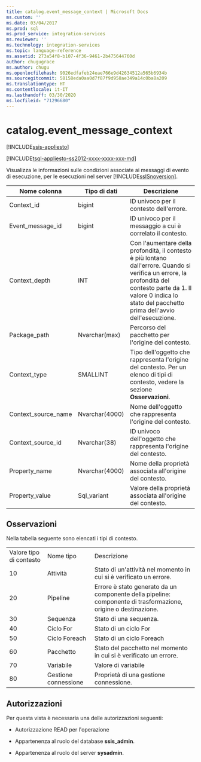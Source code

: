 ```yaml
---
title: catalog.event_message_context | Microsoft Docs
ms.custom: ''
ms.date: 03/04/2017
ms.prod: sql
ms.prod_service: integration-services
ms.reviewer: ''
ms.technology: integration-services
ms.topic: language-reference
ms.assetid: 273a54f8-b107-4f36-9461-2b475644760d
author: chugugrace
ms.author: chugu
ms.openlocfilehash: 9026edfafeb24eae766e9d42634512a565b6934b
ms.sourcegitcommit: 58158eda0aa0d7f87f9d958ae349a14c0ba8a209
ms.translationtype: HT
ms.contentlocale: it-IT
ms.lasthandoff: 03/30/2020
ms.locfileid: "71296680"
---
```

# <a name="catalogevent_message_context"></a>catalog.event_message_context 

[!INCLUDE[ssis-appliesto](../../includes/ssis-appliesto-ssvrpluslinux-asdb-asdw-xxx.md)]


[!INCLUDE[tsql-appliesto-ss2012-xxxx-xxxx-xxx-md](../../includes/tsql-appliesto-ss2012-xxxx-xxxx-xxx-md.md)]

  Visualizza le informazioni sulle condizioni associate ai messaggi di evento di esecuzione, per le esecuzioni nel server [!INCLUDE[ssISnoversion](../../includes/ssisnoversion-md.md)].  
  
|Nome colonna|Tipo di dati|Descrizione|  
|-----------------|---------------|-----------------|  
|Context_id|bigint|ID univoco per il contesto dell'errore.|  
|Event_message_id|bigint|ID univoco per il messaggio a cui è correlato il contesto.|  
|Context_depth|INT|Con l'aumentare della profondità, il contesto è più lontano dall'errore. Quando si verifica un errore, la profondità del contesto parte da 1. Il valore 0 indica lo stato del pacchetto prima dell'avvio dell'esecuzione.|  
|Package_path|Nvarchar(max)|Percorso del pacchetto per l'origine del contesto.|  
|Context_type|SMALLINT|Tipo dell'oggetto che rappresenta l'origine del contesto. Per un elenco di tipi di contesto, vedere la sezione **Osservazioni**.|  
|Context_source_name|Nvarchar(4000)|Nome dell'oggetto che rappresenta l'origine del contesto.|  
|Context_source_id|Nvarchar(38)|ID univoco dell'oggetto che rappresenta l'origine del contesto.|  
|Property_name|Nvarchar(4000)|Nome della proprietà associata all'origine del contesto.|  
|Property_value|Sql_variant|Valore della proprietà associata all'origine del contesto.|  
  
## <a name="remarks"></a>Osservazioni  
 Nella tabella seguente sono elencati i tipi di contesto.  
  
||||  
|-|-|-|  
|Valore tipo di contesto|Nome tipo|Descrizione|  
|10|Attività|Stato di un'attività nel momento in cui si è verificato un errore.|  
|20|Pipeline|Errore è stato generato da un componente della pipeline: componente di trasformazione, origine o destinazione.|  
|30|Sequenza|Stato di una sequenza.|  
|40|Ciclo For|Stato di un ciclo For|  
|50|Ciclo Foreach|Stato di un ciclo Foreach|  
|60|Pacchetto|Stato del pacchetto nel momento in cui si è verificato un errore.|  
|70|Variabile|Valore di variabile|  
|80|Gestione connessione|Proprietà di una gestione connessione.|  
  
## <a name="permissions"></a>Autorizzazioni  
 Per questa vista è necessaria una delle autorizzazioni seguenti:  
  
-   Autorizzazione READ per l'operazione  
  
-   Appartenenza al ruolo del database **ssis_admin**.  
  
-   Appartenenza al ruolo del server **sysadmin**.  
  
  
